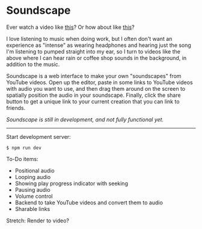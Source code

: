 # Soundscape

Ever watch a video like [this](https://www.youtube.com/watch?v=VMAPTo7RVCo)? Or how about like [this](https://www.youtube.com/watch?v=VMAPTo7RVCo)?

I love listening to music when doing work, but I often don't want an experience as "intense" as wearing headphones and hearing just the song I'm listening to pumped straight into my ear, so I turn to videos like the above where I can hear rain or coffee shop sounds in the background, in addition to the music.

Soundscape is a web interface to make your own "soundscapes" from YouTube videos. Open up the editor, paste in some links to YouTube videos with audio you want to use, and then drag them around on the screen to spatially position the audio in your soundscape. Finally, click the share button to get a unique link to your current creation that you can link to friends.

_Soundscape is still in development, and not fully functional yet._

---

Start development server:

    $ npm run dev

To-Do items:

- Positional audio
- Looping audio
- Showing play progress indicator with seeking
- Pausing audio
- Volume control
- Backend to take YouTube videos and convert them to audio
- Sharable links

Stretch: Render to video?
